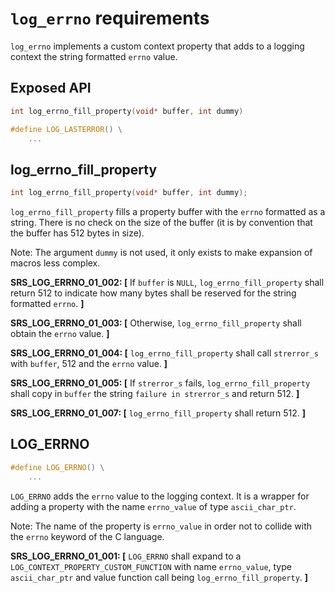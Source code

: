# `log_errno` requirements

`log_errno` implements a custom context property that adds to a logging context the string formatted `errno` value.

## Exposed API

```c
int log_errno_fill_property(void* buffer, int dummy)

#define LOG_LASTERROR() \
    ...
```

## log_errno_fill_property

```c
int log_errno_fill_property(void* buffer, int dummy);
```

`log_errno_fill_property` fills a property buffer with the `errno` formatted as a string. There is no check on the size of the buffer (it is by convention that the buffer has 512 bytes in size).

Note: The argument `dummy` is not used, it only exists to make expansion of macros less complex.

**SRS_LOG_ERRNO_01_002: [** If `buffer` is `NULL`, `log_errno_fill_property` shall return 512 to indicate how many bytes shall be reserved for the string formatted `errno`. **]**

**SRS_LOG_ERRNO_01_003: [** Otherwise, `log_errno_fill_property` shall obtain the `errno` value. **]**

**SRS_LOG_ERRNO_01_004: [** `log_errno_fill_property` shall call `strerror_s` with `buffer`, 512 and the `errno` value. **]**

**SRS_LOG_ERRNO_01_005: [** If `strerror_s` fails, `log_errno_fill_property` shall copy in `buffer` the string `failure in strerror_s` and return 512. **]**

**SRS_LOG_ERRNO_01_007: [** `log_errno_fill_property` shall return 512. **]**

## LOG_ERRNO

```c
#define LOG_ERRNO() \
    ...

```

`LOG_ERRNO` adds the `errno` value to the logging context. It is a wrapper for adding a property with the name `errno_value` of  type `ascii_char_ptr`.

Note: The name of the property is `errno_value` in order not to collide with the `errno` keyword of the C language.

**SRS_LOG_ERRNO_01_001: [** `LOG_ERRNO` shall expand to a `LOG_CONTEXT_PROPERTY_CUSTOM_FUNCTION` with name `errno_value`, type `ascii_char_ptr` and value function call being `log_errno_fill_property`. **]**
